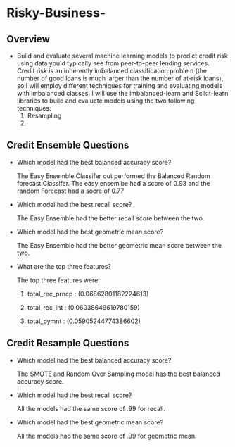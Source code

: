 # Risky-Business-

## Overview

* Build and evaluate several machine learning models to predict credit risk using data you'd typically see from peer-to-peer lending services. Credit risk is an inherently imbalanced classification problem (the number of good loans is much larger than the number of at-risk loans), so I will employ different techniques for training and evaluating models with imbalanced classes. I will use the imbalanced-learn and Scikit-learn libraries to build and evaluate models using the two following techniques:
   1) Resampling
   2) 

## Credit Ensemble Questions

* Which model had the best balanced accuracy score?

   The Easy Ensemble Classifer out performed the Balanced Random forecast Classifer. The easy ensemlbe had a score of 0.93 and the random Forecast had a socre of 0.77

* Which model had the best recall score?

   The Easy Ensemble had the better recall score between the two.

* Which model had the best geometric mean score?

   The Easy Ensemble had the better geometric mean score between the two.

* What are the top three features?

  The top three features were:

    1) total_rec_prncp : (0.06862801182224613)

    2) total_rec_int : (0.06038649619780159)
    
    3) total_pymnt : (0.05905244774386602)
    
## Credit Resample Questions

* Which model had the best balanced accuracy score?
  
  The SMOTE and Random Over Sampling model has the best balanced accuracy score.

* Which model had the best recall score?

  All the models had the same score of .99 for recall.

* Which model had the best geometric mean score?

  All the models had the same score of .99 for geometric mean.
